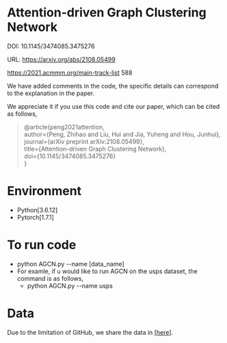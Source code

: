 # Attention-driven Graph Clustering Network
DOI: 10.1145/3474085.3475276

URL: 
https://arxiv.org/abs/2108.05499

https://2021.acmmm.org/main-track-list 588 



We have added comments in the code, the specific details can correspond to the explanation in the paper.

We appreciate it if you use this code and cite our paper, which can be cited as follows,
> @article{peng2021attention, <br>
>   author={Peng, Zhihao and Liu, Hui and Jia, Yuheng and Hou, Junhui}, <br>
>   journal={arXiv preprint arXiv:2108.05499},  <br>
>   title={Attention-driven Graph Clustering Network},  <br>
>   doi={10.1145/3474085.3475276} <br>
> } <br>

# Environment
+ Python[3.6.12]
+ Pytorch[1.7.1]
# To run code
+ python AGCN.py --name [data_name]
+ For examle, if u would like to run AGCN on the usps dataset, the command is as follows,
  + python AGCN.py --name usps

# Data
Due to the limitation of GitHub, we share the data in [<a href="https://drive.google.com/drive/folders/1swVtlqQkLFEmu9l2QXEQS6Hmw20q0QTc?usp=sharing">here</a>].
